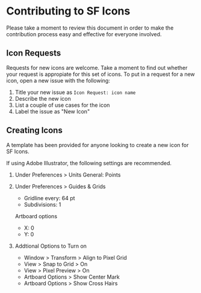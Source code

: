 # Contributing to SF Icons

Please take a moment to review this document in order to make the contribution
process easy and effective for everyone involved.

## Icon Requests

Requests for new icons are welcome. Take a moment to find out whether your request is appropiate for this set of icons.
To put in a request for a new icon, open a new issue with the following:

1. Title your new issue as <code>Icon Request: icon name</code>
2. Describe the new icon
3. List a couple of use cases for the icon
4. Label the issue as "New Icon"


## Creating Icons

A template has been provided for anyone looking to create a new icon for SF Icons.

If using Adobe Illustrator, the following settings are recommended.

1. Under Preferences > Units
   General: Points

2. Under Preferences > Guides & Grids
   - Gridline every: 64 pt
   - Subdivisions: 1

   Artboard options
   - X: 0
   - Y: 0

3. Addtional Options to Turn on
   - Window > Transform > Align to Pixel Grid
   - View > Snap to Grid > On
   - View > Pixel Preview > On
   - Artboard Options > Show Center Mark 
   - Artboard Options > Show Cross Hairs
